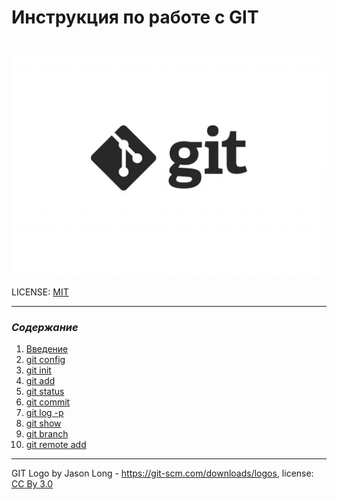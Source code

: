 # Инструкция по работе с GIT

![git-logo](./assets/f63797fb90bac535e2c47885be822dbe.jpeg)

LICENSE: [MIT](./license.md)

---
### ***Содержание***

1. [Введение](./%D0%92%D0%B2%D0%B5%D0%B4%D0%B5%D0%BD%D0%B8%D0%B5.md) 
2. [git config](./config.add)
3. [git init](./init.md)
4. [git add](./add.md)
5. [git status](./status.md)
6. [git commit](commit.md)
7. [git log -p](./log.md)
8. [git show](./show.md)
9. [git branch](./branch.md)
10. [git remote add](./remote%20add)


---

GIT Logo by Jason Long - https://git-scm.com/downloads/logos, license: [CC By 3.0](https://creativecommons.org/licenses/by/3.0/)